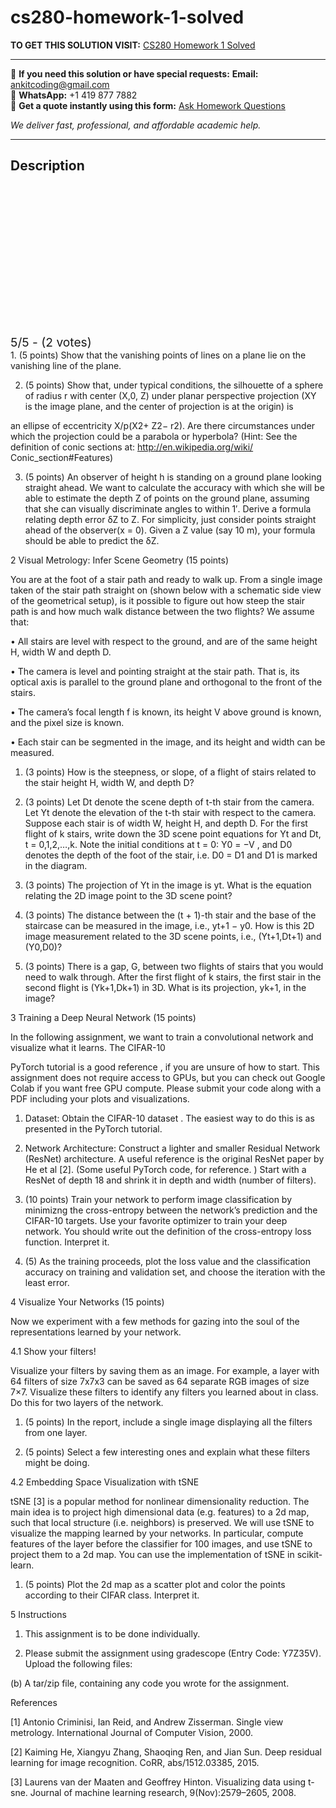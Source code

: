 # cs280-homework-1-solved
**TO GET THIS SOLUTION VISIT:** [CS280 Homework 1 Solved](https://www.ankitcodinghub.com/product/cs280-1/)


---

📩 **If you need this solution or have special requests:** **Email:** ankitcoding@gmail.com  
📱 **WhatsApp:** +1 419 877 7882  
📄 **Get a quote instantly using this form:** [Ask Homework Questions](https://www.ankitcodinghub.com/services/ask-homework-questions/)

*We deliver fast, professional, and affordable academic help.*

---

<h2>Description</h2>



<div class="kk-star-ratings kksr-auto kksr-align-center kksr-valign-top" data-payload="{&quot;align&quot;:&quot;center&quot;,&quot;id&quot;:&quot;117352&quot;,&quot;slug&quot;:&quot;default&quot;,&quot;valign&quot;:&quot;top&quot;,&quot;ignore&quot;:&quot;&quot;,&quot;reference&quot;:&quot;auto&quot;,&quot;class&quot;:&quot;&quot;,&quot;count&quot;:&quot;2&quot;,&quot;legendonly&quot;:&quot;&quot;,&quot;readonly&quot;:&quot;&quot;,&quot;score&quot;:&quot;5&quot;,&quot;starsonly&quot;:&quot;&quot;,&quot;best&quot;:&quot;5&quot;,&quot;gap&quot;:&quot;4&quot;,&quot;greet&quot;:&quot;Rate this product&quot;,&quot;legend&quot;:&quot;5\/5 - (2 votes)&quot;,&quot;size&quot;:&quot;24&quot;,&quot;title&quot;:&quot;CS280 Homework 1 Solved&quot;,&quot;width&quot;:&quot;138&quot;,&quot;_legend&quot;:&quot;{score}\/{best} - ({count} {votes})&quot;,&quot;font_factor&quot;:&quot;1.25&quot;}">

<div class="kksr-stars">

<div class="kksr-stars-inactive">
            <div class="kksr-star" data-star="1" style="padding-right: 4px">


<div class="kksr-icon" style="width: 24px; height: 24px;"></div>
        </div>
            <div class="kksr-star" data-star="2" style="padding-right: 4px">


<div class="kksr-icon" style="width: 24px; height: 24px;"></div>
        </div>
            <div class="kksr-star" data-star="3" style="padding-right: 4px">


<div class="kksr-icon" style="width: 24px; height: 24px;"></div>
        </div>
            <div class="kksr-star" data-star="4" style="padding-right: 4px">


<div class="kksr-icon" style="width: 24px; height: 24px;"></div>
        </div>
            <div class="kksr-star" data-star="5" style="padding-right: 4px">


<div class="kksr-icon" style="width: 24px; height: 24px;"></div>
        </div>
    </div>

<div class="kksr-stars-active" style="width: 138px;">
            <div class="kksr-star" style="padding-right: 4px">


<div class="kksr-icon" style="width: 24px; height: 24px;"></div>
        </div>
            <div class="kksr-star" style="padding-right: 4px">


<div class="kksr-icon" style="width: 24px; height: 24px;"></div>
        </div>
            <div class="kksr-star" style="padding-right: 4px">


<div class="kksr-icon" style="width: 24px; height: 24px;"></div>
        </div>
            <div class="kksr-star" style="padding-right: 4px">


<div class="kksr-icon" style="width: 24px; height: 24px;"></div>
        </div>
            <div class="kksr-star" style="padding-right: 4px">


<div class="kksr-icon" style="width: 24px; height: 24px;"></div>
        </div>
    </div>
</div>


<div class="kksr-legend" style="font-size: 19.2px;">
            5/5 - (2 votes)    </div>
    </div>
1. (5 points) Show that the vanishing points of lines on a plane lie on the vanishing line of the plane.

2. (5 points) Show that, under typical conditions, the silhouette of a sphere of radius r with center (X,0, Z) under planar perspective projection (XY is the image plane, and the center of projection is at the origin) is

an ellipse of eccentricity X/p(X2+ Z2− r2). Are there circumstances under which the projection could be a parabola or hyperbola? (Hint: See the definition of conic sections at: http://en.wikipedia.org/wiki/ Conic_section#Features)

3. (5 points) An observer of height h is standing on a ground plane looking straight ahead. We want to calculate the accuracy with which she will be able to estimate the depth Z of points on the ground plane, assuming that she can visually discriminate angles to within 1′. Derive a formula relating depth error δZ to Z. For simplicity, just consider points straight ahead of the observer(x = 0). Given a Z value (say 10 m), your formula should be able to predict the δZ.

2 Visual Metrology: Infer Scene Geometry (15 points)

You are at the foot of a stair path and ready to walk up. From a single image taken of the stair path straight on (shown below with a schematic side view of the geometrical setup), is it possible to figure out how steep the stair path is and how much walk distance between the two flights? We assume that:

• All stairs are level with respect to the ground, and are of the same height H, width W and depth D.

• The camera is level and pointing straight at the stair path. That is, its optical axis is parallel to the ground plane and orthogonal to the front of the stairs.

• The camera’s focal length f is known, its height V above ground is known, and the pixel size is known.

• Each stair can be segmented in the image, and its height and width can be measured.

1. (3 points) How is the steepness, or slope, of a flight of stairs related to the stair height H, width W, and depth D?

2. (3 points) Let Dt denote the scene depth of t-th stair from the camera. Let Yt denote the elevation of the t-th stair with respect to the camera. Suppose each stair is of width W, height H, and depth D. For the first flight of k stairs, write down the 3D scene point equations for Yt and Dt, t = 0,1,2,…,k. Note the initial conditions at t = 0: Y0 = −V , and D0 denotes the depth of the foot of the stair, i.e. D0 = D1 and D1 is marked in the diagram.

3. (3 points) The projection of Yt in the image is yt. What is the equation relating the 2D image point to the 3D scene point?

4. (3 points) The distance between the (t + 1)-th stair and the base of the staircase can be measured in the image, i.e., yt+1 − y0. How is this 2D image measurement related to the 3D scene points, i.e., (Yt+1,Dt+1) and (Y0,D0)?

5. (3 points) There is a gap, G, between two flights of stairs that you would need to walk through. After the first flight of k stairs, the first stair in the second flight is (Yk+1,Dk+1) in 3D. What is its projection, yk+1, in the image?

3 Training a Deep Neural Network (15 points)

In the following assignment, we want to train a convolutional network and visualize what it learns. The CIFAR-10

PyTorch tutorial is a good reference , if you are unsure of how to start. This assignment does not require access to GPUs, but you can check out Google Colab if you want free GPU compute. Please submit your code along with a PDF including your plots and visualizations.

1. Dataset: Obtain the CIFAR-10 dataset . The easiest way to do this is as presented in the PyTorch tutorial.

2. Network Architecture: Construct a lighter and smaller Residual Network (ResNet) architecture. A useful reference is the original ResNet paper by He et al [2]. (Some useful PyTorch code, for reference. ) Start with a ResNet of depth 18 and shrink it in depth and width (number of filters).

3. (10 points) Train your network to perform image classification by minimizng the cross-entropy between the network’s prediction and the CIFAR-10 targets. Use your favorite optimizer to train your deep network. You should write out the definition of the cross-entropy loss function. Interpret it.

4. (5) As the training proceeds, plot the loss value and the classification accuracy on training and validation set, and choose the iteration with the least error.

4 Visualize Your Networks (15 points)

Now we experiment with a few methods for gazing into the soul of the representations learned by your network.

4.1 Show your filters!

Visualize your filters by saving them as an image. For example, a layer with 64 filters of size 7x7x3 can be saved as 64 separate RGB images of size 7×7. Visualize these filters to identify any filters you learned about in class. Do this for two layers of the network.

1. (5 points) In the report, include a single image displaying all the filters from one layer.

2. (5 points) Select a few interesting ones and explain what these filters might be doing.

4.2 Embedding Space Visualization with tSNE

tSNE [3] is a popular method for nonlinear dimensionality reduction. The main idea is to project high dimensional data (e.g. features) to a 2d map, such that local structure (i.e. neighbors) is preserved. We will use tSNE to visualize the mapping learned by your networks. In particular, compute features of the layer before the classifier for 100 images, and use tSNE to project them to a 2d map. You can use the implementation of tSNE in scikit-learn.

1. (5 points) Plot the 2d map as a scatter plot and color the points according to their CIFAR class. Interpret it.

5 Instructions

1. This assignment is to be done individually.

2. Please submit the assignment using gradescope (Entry Code: Y7Z35V). Upload the following files:

(b) A tar/zip file, containing any code you wrote for the assignment.

References

[1] Antonio Criminisi, Ian Reid, and Andrew Zisserman. Single view metrology. International Journal of Computer Vision, 2000.

[2] Kaiming He, Xiangyu Zhang, Shaoqing Ren, and Jian Sun. Deep residual learning for image recognition. CoRR, abs/1512.03385, 2015.

[3] Laurens van der Maaten and Geoffrey Hinton. Visualizing data using t-sne. Journal of machine learning research, 9(Nov):2579–2605, 2008.
